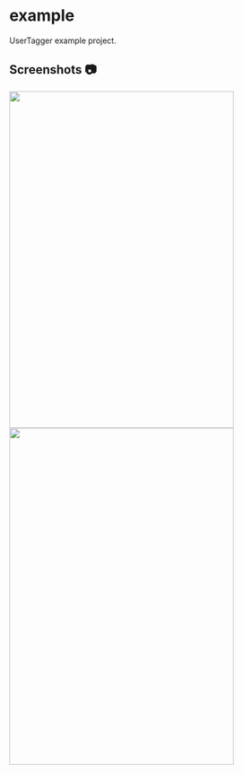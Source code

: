 # example

UserTagger example project.

## Screenshots 📷

<img src="https://raw.githubusercontent.com/Crazelu/usertagger/main/screenshots/screenshot1.png" width="400" height="600"> <img src="https://raw.githubusercontent.com/Crazelu/storiez/main/screenshots/screenshot1.png" width="400" height="600">